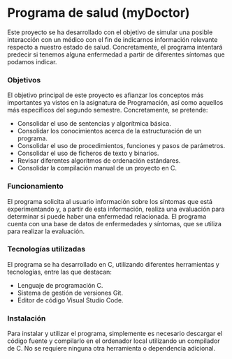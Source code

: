 # Programa de salud (myDoctor)

Este proyecto se ha desarrollado con el objetivo de simular una posible interacción con un médico con el fin de indicarnos información relevante respecto a nuestro estado de salud. Concretamente, el programa intentará predecir si tenemos alguna enfermedad a partir de diferentes síntomas que podamos indicar.

### Objetivos

El objetivo principal de este proyecto es afianzar los conceptos más importantes ya vistos en la asignatura de Programación, así como aquellos más específicos del segundo semestre. Concretamente, se pretende:

* Consolidar el uso de sentencias y algorítmica básica.
* Consolidar los conocimientos acerca de la estructuración de un programa.
* Consolidar el uso de procedimientos, funciones y pasos de parámetros.
* Consolidar el uso de ficheros de texto y binarios.
* Revisar diferentes algoritmos de ordenación estándares.
* Consolidar la compilación manual de un proyecto en C.

### Funcionamiento

El programa solicita al usuario información sobre los síntomas que está experimentando y, a partir de esta información, realiza una evaluación para determinar si puede haber una enfermedad relacionada. El programa cuenta con una base de datos de enfermedades y síntomas, que se utiliza para realizar la evaluación.

### Tecnologías utilizadas

El programa se ha desarrollado en C, utilizando diferentes herramientas y tecnologías, entre las que destacan:

* Lenguaje de programación C.
* Sistema de gestión de versiones Git.
* Editor de código Visual Studio Code.

### Instalación

Para instalar y utilizar el programa, simplemente es necesario descargar el código fuente y compilarlo en el ordenador local utilizando un compilador de C. No se requiere ninguna otra herramienta o dependencia adicional.
